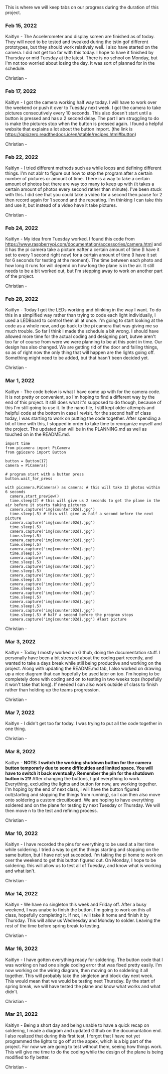 This is where we will keep tabs on our progress during the duration of this project.


### Feb 15, 2022
Kaitlyn - The Accelerometer and display screen are finished as of today. They will need to be tested and tweaked during the tstin gof different prototypes, but they should work relatively well. I also have started on the camera. I did not get too far with this today. I hope to have it finished by Thursday or mid Tuesday at the latest. There is no school on Monday, but I'm not too worried about losing the day. It was sort of planned for in the schedule.

Christian - 

### Feb 17, 2022
Kaitlyn - I got the camera working half way today. I will have to work over the weekend or push it over to Tuesday next week. I got the camera to take pictures consecutively every 10 seconds. This also doesn't start until a button is pressed and has a 2 second delay. The part I am struggling to do is make the pictures stop when the button is pressed again. I found a helpful website that explains a lot about the button import. (the link is https://gpiozero.readthedocs.io/en/stable/recipes.html#button)

Christian - 

### Feb 22, 2022
Kaitlyn - I tried different methods such as while loops and defining different things. I'm not ablr to figure out how to stop the program after a certain number of pictures or amount of time. There is a way to take a certain amount of photos but there are way too many to keep up with (it takes a certain amount of photos every second rather than minute). I've been stuck with this. I did see that you could take a video for a second then pause for 2 then record again for 1 second and the repeating. I'm thinking I can take this and use it, but instead of a video have it take pictures.

Christian -

### Feb 24, 2022
Kaitlyn - My idea from Tuesday worked. I found this code from https://www.raspberrypi.com/documentation/accessories/camera.html and it has the pi camera take a picture eafter a certain amount of time (I have it set to every 1 second right now) for a certain amount of time (I have it set for 6 seconds for testing at the moment). The time between each photo and how long it runs for will depend on how long the plane is in the air. It still needs to be a bit worked out, but I'm stepping away to work on another part of the project.

Christian -

### Feb 28, 2022 
Kaitlyn - Today I got the LEDs working and blinking in the way I want. To do this in a simplified way rather than trying to code each light individually, I used a LEDBoard to control them all at once. I'm going to start looking at the code as a whole now, and go back to the pi camera that was giving me so much trouble. So far I think I made the schedule a bit wrong. I should have allowed more time for the actual coding and designing part, butwe aren't too far of course from were we were planning to be at this point in time. Our design has also changed. We are getting rid of the door and falling things, so as of right now the only thing that will happen are the lights going off. Something might need to be added, but that hasn't been decided yet.

Christian -


### Mar 1, 2022 
Kaitlyn - The code below is what I have come up with for the camera code. It is not pretty or convenient, so I'm hoping to find a different way by the end of this project. It still does what it's supposed to do though, because of this I'm still going to use it. In the nano file, I still kept older attempts and helpful code at the bottom in case I revisit. for the second half of class today, I was starting to work on putting the code together. After spending a bit of time with this, I stopped in order to take time to reorganize myself and the project. The updated plan will be in the PLANNING.md as well as touched on in the README.md.

```
import time
from picamera import PiCamera
from gpiozero import Button

button = Button(17)
camera = PiCamera()

# program start with a button press
button.wait_for_press

with picamera.PiCamera() as camera: # this will take 13 photos within 6 seconds
  camera.start_preview()
  time.sleep(2) # this will give us 2 seconds to get the plane in the air before it starts taking pictures
  camera.capture('img{counter:02d}.jpg')
  time.sleep(.5) # this will give us half a second before the next picture
  camera.capture('img{counter:02d}.jpg')
  time.sleep(.5)
  camera.capture('img{counter:02d}.jpg')
  time.sleep(.5)
  camera.capture('img{counter:02d}.jpg')
  time.sleep(.5)
  camera.capture('img{counter:02d}.jpg')
  time.sleep(.5)
  camera.capture('img{counter:02d}.jpg')
  time.sleep(.5)
  camera.capture('img{counter:02d}.jpg')
  time.sleep(.5)
  camera.capture('img{counter:02d}.jpg')
  time.sleep(.5)
  camera.capture('img{counter:02d}.jpg')
  time.sleep(.5)
  camera.capture('img{counter:02d}.jpg')
  time.sleep(.5)
  camera.capture('img{counter:02d}.jpg')
  time.sleep(.5)
  camera.capture('img{counter:02d}.jpg')
  time.sleep(.5) # half a second before the program stops
  camera.capture('img{counter:02d}.jpg') #last picture
 ```

Christian -

### Mar 3, 2022 
Kaitlyn - Today I mostly worked on Github, doing the documentation stuff. I personally have been a bit stressed about the coding part recently, and wanted to take a days break while still being productive and working on the project. Along with updating the README.md tab, I also worked on drawing up a nice diagram that can hopefully be used later on too. I'm hoping to be completely done with coding and on to testing in two weeks tops (hopefully it won't take that long). If needed I can also work outside of class to finish rather than holding up the teams progression. 

Christian -

### Mar 7, 2022 
Kaitlyn - I didn't get too far today. I was trying to put all the code together in one thing.

Christian -

### Mar 8, 2022 
Kaitlyn - **NOTE: I switch the working shutdown button for the camera button temporarly due to some difficulties and limited space. You will have to switch it back eventually. Remember the pin for the shutdown button is 21!** After changing the buttons, I got everything to work. Everything, excluding the lights and button for now, are working together. I'm hoping by the end of next class, I will have the button figured out(starting and stopping the things from running), so I can then also move onto soldering a custom circuitboard. We are hoping to have everything soldered and on the plane for testing by next Tuesday or Thursday. We will then move n to the test and refining process. 

Christian -

### Mar 10, 2022 
Kaitlyn - I have recorded the pins for everything to be used at a lter time while soldering. I tried a way to get the things starting and stopping on the same button, but I have not yet succeded. I'm taking the pi home to work on over the weekend to get this button figured out. On Monday, I hope to be soldering. this will allow us to test all of Tuesday, and know what is working and what isn't.

Christian -

### Mar 14, 2022 
Kaitlyn - We have no singleton this week and Friday off. After a busy weekend, I was unabe to finish the button. I'm going to work on this all class, hopefully completing it. If not, I will take it home and finish it by Thursday. This will allow us Wednesday and Monday to solder. Leaving the rest of the time before spring break to testing.

Christian -

### Mar 16, 2022
Kaitlyn - I have gotten everything ready for soldering. The button code that I was working on had one single coding error that was fixed pretty easily. I'm now working on the wiring diagram, then moving on to soldering it all together. This will probably take the singleton and block day next week. This would mean that we would be testing next Thursday. By the start of spring break, we will have tested the plane and know what works and what didn't.

Christian - 

### Mar 21, 2022
Kaitlyn - Being a short day and being unable to have a quick recap on soldering, I made a diagram and updated Github on the documantation end. I also realized that during this first test, I forgot that I have not yet programmed the lights to go off at the appex, which is a big part of the project. For now we are going to test without them, seeing how things work. This will  give me time to do the coding while the design of the plane is being modified to fly better. 

Christian - 
